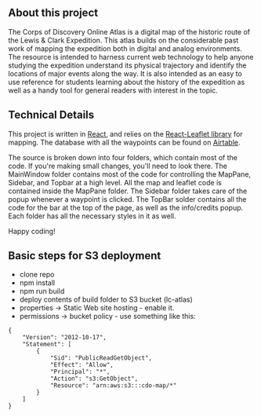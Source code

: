 ## About this project
The Corps of Discovery Online Atlas is a digital map of the historic route of
the Lewis & Clark Expedition. This atlas builds on the considerable past work of
mapping the expedition both in digital and analog environments. The resource is
intended to harness current web technology to help anyone studying the
expedition understand its physical trajectory and identify the locations of
major events along the way. It is also intended as an easy to use reference for
students learning about the history of the expedition as well as a handy tool
for general readers with interest in the topic.

## Technical Details
This project is written in [React](https://reactjs.org), and relies on the [React-Leaflet library](https://react-leaflet.js.org) for mapping. The database with all the waypoints can be found on [Airtable](https://airtable.com/appNr9GTJe3BAOfph/api/docs#curl/introduction).

The source is broken down into four folders, which contain most of the code. If you're making small changes, you'll need to look there.
The MainWindow folder contains most of the code for controlling the MapPane, Sidebar, and Topbar at a high level. All the map and leaflet code is contained inside the MapPane folder.
The Sidebar folder takes care of the popup whenever a waypoint is clicked.
The TopBar solder contains all the code for the bar at the top of the page, as well as the info/credits popup.
Each folder has all the necessary styles in it as well.

Happy coding!

## Basic steps for S3 deployment
* clone repo
* npm install
* npm run build
* deploy contents of build folder to S3 bucket (lc-atlas)
* properties -> Static Web site hosting - enable it.
* permissions -> bucket policy - use something like this:
```
{
    "Version": "2012-10-17",
    "Statement": [
        {
            "Sid": "PublicReadGetObject",
            "Effect": "Allow",
            "Principal": "*",
            "Action": "s3:GetObject",
            "Resource": "arn:aws:s3:::cdo-map/*"
        }
    ]
}
```
